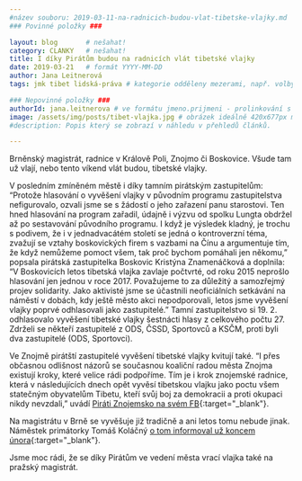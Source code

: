 ```yaml
---
#název souboru: 2019-03-11-na-radnicich-budou-vlat-tibetske-vlajky.md
### Povinné položky ###

layout: blog       # nešahat!
category: CLANKY   # nešahat!
title: I díky Pirátům budou na radnicích vlát tibetské vlajky
date: 2019-03-21   # formát YYYY-MM-DD
author: Jana Leitnerová
tags: jmk tibet lidská-práva # kategorie odděleny mezerami, např. volby zemědělství životní-prostředí piráti (viz https://jihomoravsky.pirati.cz/tags/)

### Nepovinné položky ###
authorId: jana.leitnerova # ve formátu jmeno.prijmeni - prolinkování s profilem přes uid
image: /assets/img/posts/tibet-vlajka.jpg # obrázek ideálně 420x677px minifikovaný přes https://tinypng.com/
#description: Popis který se zobrazí v náhledu v přehledů článků.

---
```


Brněnský magistrát, radnice v Králově Poli, Znojmo či Boskovice. Všude tam už vlají, nebo tento víkend vlát budou, tibetské vlajky.

V posledním zmíněném městě i díky tamním pirátským zastupitelům:
“Protože hlasování o vyvěšení vlajky v původním programu zastupitelstva nefigurovalo, ozvali jsme se s žádostí o jeho zařazení panu starostovi. Ten hned hlasování na program zařadil, údajně i výzvu od spolku Lungta obdržel až po sestavování původního programu. I když je výsledek kladný, je trochu s podivem, že i v jednadvacátém století se jedná o kontroverzní téma, zvažují se vztahy boskovických firem s vazbami na Čínu a argumentuje tím, že když nemůžeme pomoct všem, tak proč bychom pomáhali jen někomu,” popsala pirátská zastupitelka Boskovic Kristýna Znamenáčková a doplnila: “V Boskovicích letos tibetská vlajka zavlaje počtvrté, od roku 2015 neprošlo hlasování jen jednou v roce 2017. Považujeme to za důležitý a samozřejmý projev solidarity. Jako aktivisté jsme se účastnili neoficiálních setkávání na náměstí v dobách, kdy ještě město akci nepodporovali, letos jsme vyvěšení vlajky poprvé odhlasovali jako zastupitelé.” Tamní zastupitelstvo si 19. 2. odhlasovalo vyvěšení tibetské vlajky šestnácti hlasy z celkového počtu 27. Zdrželi se někteří zastupitelé z ODS, ČSSD, Sportovců a KSČM, proti byli dva zastupitelé (ODS, Sportovci).

Ve Znojmě pirátští zastupitelé vyvěšení tibetské vlajky kvitují také. “I přes občasnou odlišnost názorů se současnou koaliční radou města Znojma existují kroky, které velice rádi podpoříme. Tím je i krok znojemské radnice, která v následujících dnech opět vyvěsí tibetskou vlajku jako poctu všem statečným obyvatelům Tibetu, kteří svůj boj za demokracii a proti okupaci nikdy nevzdali,” uvádí [Piráti Znojemsko na svém FB](https://www.facebook.com/PiratiZnojemsko/){:target="_blank"}. 

Na magistrátu v Brně se vyvěšuje již tradičně a ani letos tomu nebude jinak. Náměstek primátorky Tomáš Koláčný [o tom informoval už koncem února](http://bit.ly/RMB_27022019){:target="_blank"}.

Jsme moc rádi, že se díky Pirátům ve vedení města vrací vlajka také na pražský magistrát.
